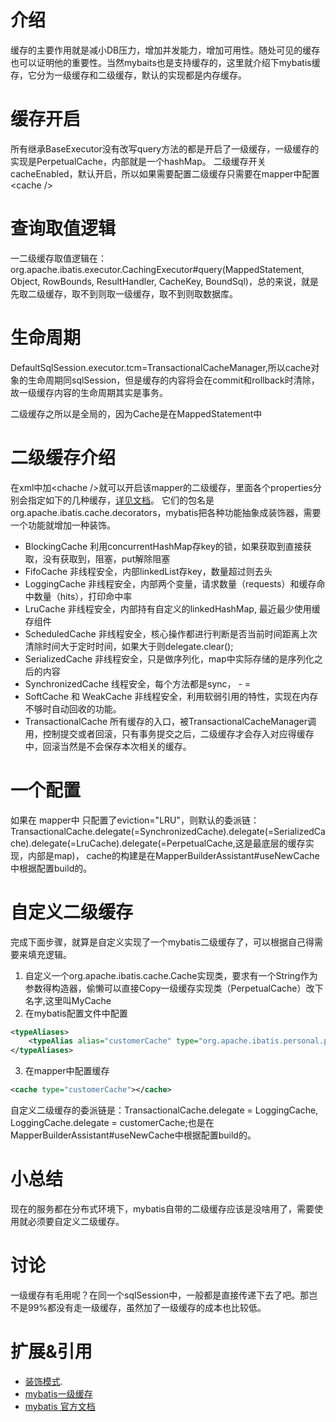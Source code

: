# 介绍
缓存的主要作用就是减小DB压力，增加并发能力，增加可用性。随处可见的缓存也可以证明他的重要性。当然mybaits也是支持缓存的，这里就介绍下mybatis缓存，它分为一级缓存和二级缓存，默认的实现都是内存缓存。

# 缓存开启
所有继承BaseExecutor没有改写query方法的都是开启了一级缓存，一级缓存的实现是PerpetualCache，内部就是一个hashMap。
二级缓存开关cacheEnabled，默认开启，所以如果需要配置二级缓存只需要在mapper中配置&lt;cache /&gt;

# 查询取值逻辑
一二级缓存取值逻辑在：org.apache.ibatis.executor.CachingExecutor#query(MappedStatement, Object, RowBounds, ResultHandler, CacheKey, BoundSql)，总的来说，就是先取二级缓存，取不到则取一级缓存，取不到则取数据库。

# 生命周期
DefaultSqlSession.executor.tcm=TransactionalCacheManager,所以cache对象的生命周期同sqlSession，但是缓存的内容将会在commit和rollback时清除，故一级缓存内容的生命周期其实是事务。

二级缓存之所以是全局的，因为Cache是在MappedStatement中

# 二级缓存介绍

在xml中加&lt;chache /&gt;就可以开启该mapper的二级缓存，里面各个properties分别会指定如下的几种缓存，[详见文档](http://www.mybatis.org/mybatis-3/zh/sqlmap-xml.html#cache)。
它们的包名是org.apache.ibatis.cache.decorators，mybatis把各种功能抽象成装饰器，需要一个功能就增加一种装饰。

- BlockingCache 利用concurrentHashMap存key的锁，如果获取到直接获取，没有获取到，阻塞，put解除阻塞
- FifoCache 非线程安全，内部linkedList存key，数量超过则去头
- LoggingCache 非线程安全，内部两个变量，请求数量（requests）和缓存命中数量（hits），打印命中率
- LruCache 非线程安全，内部持有自定义的linkedHashMap, 最近最少使用缓存组件
- ScheduledCache 非线程安全，核心操作都进行判断是否当前时间距离上次清除时间大于定时时间，如果大于则delegate.clear();
- SerializedCache 非线程安全，只是做序列化，map中实际存储的是序列化之后的内容
- SynchronizedCache 线程安全，每个方法都是sync， - =
- SoftCache 和 WeakCache 非线程安全，利用软弱引用的特性，实现在内存不够时自动回收的功能。
- TransactionalCache 所有缓存的入口，被TransactionalCacheManager调用，控制提交或者回滚，只有事务提交之后，二级缓存才会存入对应得缓存中，回滚当然是不会保存本次相关的缓存。

# 一个配置
如果在 mapper中 只配置了eviction="LRU"，则默认的委派链：TransactionalCache.delegate(=SynchronizedCache).delegate(=SerializedCache).delegate(=LruCache).delegate(=PerpetualCache,这是最底层的缓存实现，内部是map)，
cache的构建是在MapperBuilderAssistant#useNewCache中根据配置build的。

# 自定义二级缓存
完成下面步骤，就算是自定义实现了一个mybatis二级缓存了，可以根据自己得需要来填充逻辑。
1. 自定义一个org.apache.ibatis.cache.Cache实现类，要求有一个String作为参数得构造器，偷懒可以直接Copy一级缓存实现类（PerpetualCache）改下名字,这里叫MyCache
2. 在mybatis配置文件中配置
```xml
<typeAliases>
    <typeAlias alias="customerCache" type="org.apache.ibatis.personal.param.MyCache" />
</typeAliases>
```
3. 在mapper中配置缓存
```xml
<cache type="customerCache"></cache>
```
自定义二级缓存的委派链是：TransactionalCache.delegate = LoggingCache, LoggingCache.delegate = customerCache;也是在MapperBuilderAssistant#useNewCache中根据配置build的。


# 小总结
现在的服务都在分布式环境下，mybatis自带的二级缓存应该是没啥用了，需要使用就必须要自定义二级缓存。


# 讨论
一级缓存有毛用呢？在同一个sqlSession中，一般都是直接传递下去了吧。那岂不是99%都没有走一级缓存，虽然加了一级缓存的成本也比较低。

# 扩展&引用
- [装饰模式](http://www.runoob.com/design-pattern/decorator-pattern.html).
- [mybatis一级缓存](https://blog.csdn.net/luanlouis/article/details/41280959)
- [mybatis 官方文档](http://www.mybatis.org/mybatis-3/zh/sqlmap-xml.html#cache)